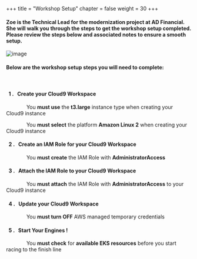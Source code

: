 +++
title = "Workshop Setup"
chapter = false
weight = 30
+++

#### Zoe is the Technical Lead for the modernization project at AD Financial. &nbsp; She will walk you through the steps to get the workshop setup completed.  Please review the steps below and associated <span style="color: #4e3eb1;"><i class='fas fa-bolt'></i></span> notes to ensure a smooth setup.


![image](/images/workshop_setup/ad_team_tech_lead.png)


#### Below are the workshop setup steps you will need to complete:

<br>

#### &nbsp; **1 .** &nbsp; Create your Cloud9 Workspace

 &nbsp;&nbsp;&nbsp;&nbsp;&nbsp;&nbsp;&nbsp;&nbsp;&nbsp;&nbsp;&nbsp;&nbsp;&nbsp;<span style="color: #4e3eb1;"><i class='fas fa-bolt'></i></span> You **must use** the **t3.large** instance type when creating your Cloud9 instance

 &nbsp;&nbsp;&nbsp;&nbsp;&nbsp;&nbsp;&nbsp;&nbsp;&nbsp;&nbsp;&nbsp;&nbsp;&nbsp;<span style="color: #4e3eb1;"><i class='fas fa-bolt'></i></span> You **must select** the platform **Amazon Linux 2** when creating your Cloud9 instance

#### &nbsp; **2 .** &nbsp; Create an IAM Role for your Cloud9 Workspace

&nbsp;&nbsp;&nbsp;&nbsp;&nbsp;&nbsp;&nbsp;&nbsp;&nbsp;&nbsp;&nbsp;&nbsp;&nbsp;<span style="color: #4e3eb1;"><i class='fas fa-bolt'></i></span> You **must create** the IAM Role with **AdministratorAccess**

#### &nbsp; **3 .** &nbsp; Attach the IAM Role to your Cloud9 Workspace

&nbsp;&nbsp;&nbsp;&nbsp;&nbsp;&nbsp;&nbsp;&nbsp;&nbsp;&nbsp;&nbsp;&nbsp;&nbsp;<span style="color: #4e3eb1;"><i class='fas fa-bolt'></i></span> You **must attach** the IAM Role with **AdministratorAccess** to your Cloud9 instance

#### &nbsp; **4 .** &nbsp; Update your Cloud9 Workspace

&nbsp;&nbsp;&nbsp;&nbsp;&nbsp;&nbsp;&nbsp;&nbsp;&nbsp;&nbsp;&nbsp;&nbsp;&nbsp;<span style="color: #4e3eb1;"><i class='fas fa-bolt'></i></span> You **must turn OFF** AWS managed temporary credentials

#### &nbsp; **5 .** &nbsp; Start Your Engines !

&nbsp;&nbsp;&nbsp;&nbsp;&nbsp;&nbsp;&nbsp;&nbsp;&nbsp;&nbsp;&nbsp;&nbsp;&nbsp;<span style="color: #4e3eb1;"><i class='fas fa-bolt'></i></span> You **must check** for **available EKS resources** before you start racing to the finish line <span style="color: #4e3eb1;"><i class='fas fa-cog fa-spin fa-2x'></i></span>

